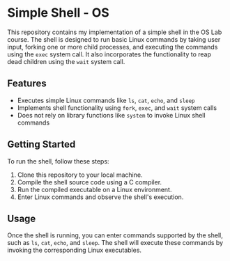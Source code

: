# Simple Shell - OS 

This repository contains my implementation of a simple shell in the OS Lab course. The shell is designed to run basic Linux commands by taking user input, forking one or more child processes, and executing the commands using the `exec` system call. It also incorporates the functionality to reap dead children using the `wait` system call.

## Features
- Executes simple Linux commands like `ls`, `cat`, `echo`, and `sleep`
- Implements shell functionality using `fork`, `exec`, and `wait` system calls
- Does not rely on library functions like `system` to invoke Linux shell commands

## Getting Started
To run the shell, follow these steps:
1. Clone this repository to your local machine.
2. Compile the shell source code using a C compiler.
3. Run the compiled executable on a Linux environment.
4. Enter Linux commands and observe the shell's execution.

## Usage
Once the shell is running, you can enter commands supported by the shell, such as `ls`, `cat`, `echo`, and `sleep`. The shell will execute these commands by invoking the corresponding Linux executables.
